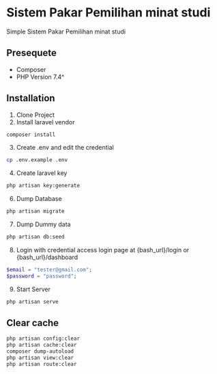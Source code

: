 # Sistem Pakar Pemilihan minat studi
Simple Sistem Pakar Pemilihan minat studi

## Presequete

-   Composer
-   PHP Version 7.4^

## Installation

1. Clone Project
2. Install laravel vendor

```bash
composer install
```

3. Create .env and edit the credential

```bash
cp .env.example .env
```

4. Create laravel key

```bash
php artisan key:generate
```

6. Dump Database

```bash
php artisan migrate
```

7. Dump Dummy data

```bash
php artisan db:seed
```

8. Login with credential
access login page at {bash_url}/login or {bash_url}/dashboard
```php
$email = "tester@gmail.com";
$password = "password";
```

9. Start Server

```bash
php artisan serve
```
## Clear cache
```bash
php artisan config:clear
php artisan cache:clear
composer dump-autoload
php artisan view:clear
php artisan route:clear
```